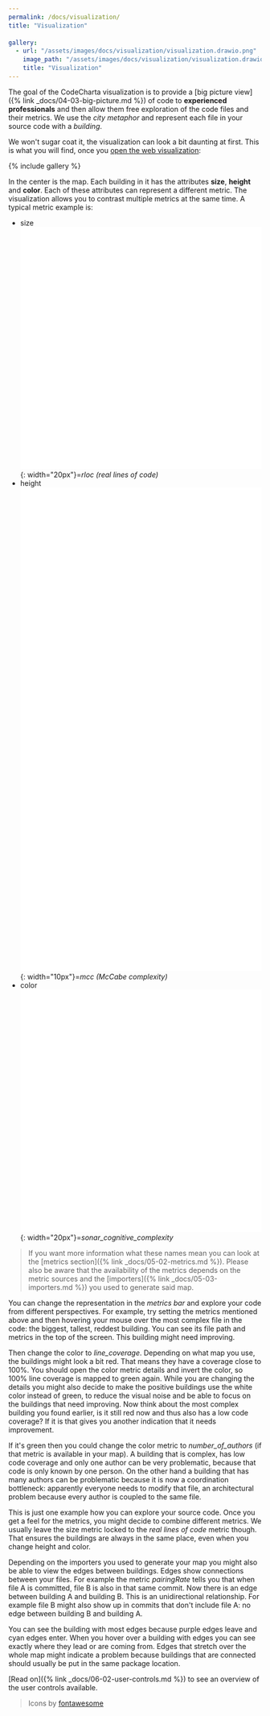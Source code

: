 ```yaml
---
permalink: /docs/visualization/
title: "Visualization"

gallery:
  - url: "/assets/images/docs/visualization/visualization.drawio.png"
    image_path: "/assets/images/docs/visualization/visualization.drawio.png"
    title: "Visualization"
---
```


The goal of the CodeCharta visualization is to provide a [big picture view]({% link _docs/04-03-big-picture.md %}) of code to **experienced professionals** and then allow them free exploration of the code files and their metrics. We use the _city metaphor_ and represent each file in your source code with a _building_.

We won't sugar coat it, the visualization can look a bit daunting at first. This is what you will find, once you [open the web visualization]({{site.web_visualization_link}}):

{% include gallery %}

In the center is the map. Each building in it has the attributes **size**, **height** and **color**. Each of these attributes can represent a different metric. The visualization allows you to contrast multiple metrics at the same time. A typical metric example is:

- size ![](/assets/images/vendor/fontawesome/arrows-alt-solid-white.svg){: width="20px"}=_rloc (real lines of code)_
- height ![](/assets/images/vendor/fontawesome/arrows-alt-v-solid-white.svg){: width="10px"}=_mcc (McCabe complexity)_
- color ![](/assets/images/vendor/fontawesome/paint-brush-solid-white.svg){: width="20px"}=_sonar_cognitive_complexity_

> If you want more information what these names mean you can look at the [metrics section]({% link _docs/05-02-metrics.md %}). Please also be aware that the availability of the metrics depends on the metric sources and the [importers]({% link _docs/05-03-importers.md %}) you used to generate said map.

You can change the representation in the _metrics bar_ and explore your code from different perspectives. For example, try setting the metrics mentioned above and then hovering your mouse over the most complex file in the code: the biggest, tallest, reddest building. You can see its file path and metrics in the top of the screen. This building might need improving.

Then change the color to _line_coverage_. Depending on what map you use, the buildings might look a bit red. That means they have a coverage close to 100%. You should open the color metric details and invert the color, so 100% line coverage is mapped to green again. While you are changing the details you might also decide to make the positive buildings use the white color instead of green, to reduce the visual noise and be able to focus on the buildings that need improving. Now think about the most complex building you found earlier, is it still red now and thus also has a low code coverage? If it is that gives you another indication that it needs improvement.

If it's green then you could change the color metric to _number_of_authors_ (if that metric is available in your map). A building that is complex, has low code coverage and only one author can be very problematic, because that code is only known by one person. On the other hand a building that has many authors can be problematic because it is now a coordination bottleneck: apparently everyone needs to modify that file, an architectural problem because every author is coupled to the same file.

This is just one example how you can explore your source code. Once you get a feel for the metrics, you might decide to combine different metrics. We usually leave the size metric locked to the _real lines of code_ metric though. That ensures the buildings are always in the same place, even when you change height and color.

Depending on the importers you used to generate your map you might also be able to view the edges between buildings. Edges show connections between your files. For example the metric _pairingRate_ tells you that when file A is committed, file B is also in that same commit. Now there is an edge between building A and building B. This is an unidirectional relationship. For example file B might also show up in commits that don't include file A: no edge between building B and building A.

You can see the building with most edges because purple edges leave and cyan edges enter. When you hover over a building with edges you can see exactly where they lead or are coming from. Edges that stretch over the whole map might indicate a problem because buildings that are connected should usually be put in the same package location.

[Read on]({% link _docs/06-02-user-controls.md %}) to see an overview of the user controls available.

> Icons by [fontawesome](https://fontawesome.com/icons?d=gallery&q=arrows)
